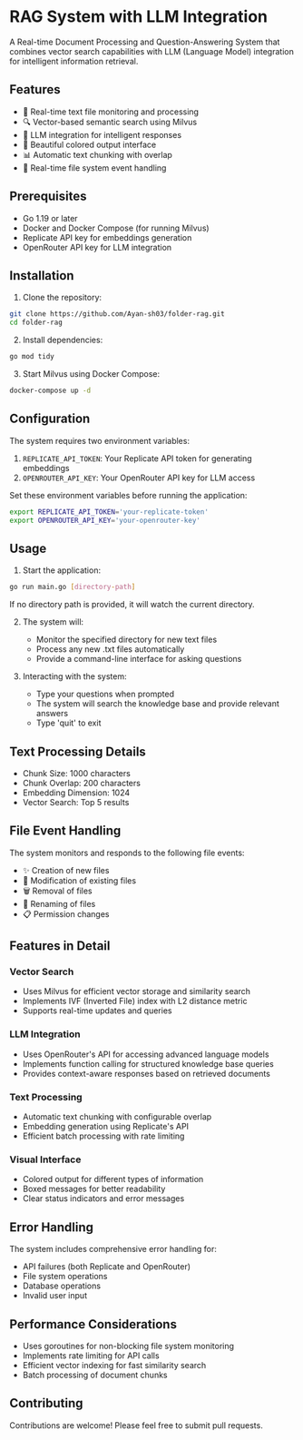 # RAG System with LLM Integration

A Real-time Document Processing and Question-Answering System that combines vector search capabilities with LLM (Language Model) integration for intelligent information retrieval.

## Features

- 📝 Real-time text file monitoring and processing
- 🔍 Vector-based semantic search using Milvus
- 🤖 LLM integration for intelligent responses
- 🎨 Beautiful colored output interface
- 📊 Automatic text chunking with overlap
- 🔄 Real-time file system event handling

## Prerequisites

- Go 1.19 or later
- Docker and Docker Compose (for running Milvus)
- Replicate API key for embeddings generation
- OpenRouter API key for LLM integration

## Installation

1. Clone the repository:
```bash
git clone https://github.com/Ayan-sh03/folder-rag.git
cd folder-rag
```

2. Install dependencies:
```bash
go mod tidy
```

3. Start Milvus using Docker Compose:
```bash
docker-compose up -d
```

## Configuration

The system requires two environment variables:

1. `REPLICATE_API_TOKEN`: Your Replicate API token for generating embeddings
2. `OPENROUTER_API_KEY`: Your OpenRouter API key for LLM access

Set these environment variables before running the application:

```bash
export REPLICATE_API_TOKEN='your-replicate-token'
export OPENROUTER_API_KEY='your-openrouter-key'
```

## Usage

1. Start the application:
```bash
go run main.go [directory-path]
```
If no directory path is provided, it will watch the current directory.

2. The system will:
   - Monitor the specified directory for new text files
   - Process any new .txt files automatically
   - Provide a command-line interface for asking questions

3. Interacting with the system:
   - Type your questions when prompted
   - The system will search the knowledge base and provide relevant answers
   - Type 'quit' to exit

## Text Processing Details

- Chunk Size: 1000 characters
- Chunk Overlap: 200 characters
- Embedding Dimension: 1024
- Vector Search: Top 5 results

## File Event Handling

The system monitors and responds to the following file events:
- ✨ Creation of new files
- 📝 Modification of existing files
- 🗑️ Removal of files
- 🔄 Renaming of files
- 📋 Permission changes

## Features in Detail

### Vector Search
- Uses Milvus for efficient vector storage and similarity search
- Implements IVF (Inverted File) index with L2 distance metric
- Supports real-time updates and queries

### LLM Integration
- Uses OpenRouter's API for accessing advanced language models
- Implements function calling for structured knowledge base queries
- Provides context-aware responses based on retrieved documents

### Text Processing
- Automatic text chunking with configurable overlap
- Embedding generation using Replicate's API
- Efficient batch processing with rate limiting

### Visual Interface
- Colored output for different types of information
- Boxed messages for better readability
- Clear status indicators and error messages

## Error Handling

The system includes comprehensive error handling for:
- API failures (both Replicate and OpenRouter)
- File system operations
- Database operations
- Invalid user input

## Performance Considerations

- Uses goroutines for non-blocking file system monitoring
- Implements rate limiting for API calls
- Efficient vector indexing for fast similarity search
- Batch processing of document chunks

## Contributing

Contributions are welcome! Please feel free to submit pull requests.
